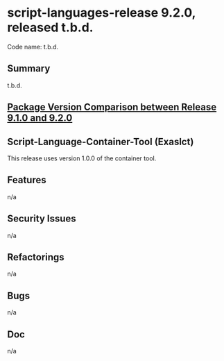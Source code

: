 # script-languages-release 9.2.0, released t.b.d.

Code name: t.b.d.

## Summary

t.b.d. 

## [Package Version Comparison between Release 9.1.0 and 9.2.0](package_diffs/9.2.0/README.md)

## Script-Language-Container-Tool (Exaslct)

This release uses version 1.0.0 of the container tool.

## Features

 n/a


## Security Issues

n/a

## Refactorings

n/a

## Bugs

 n/a

## Doc

 n/a
